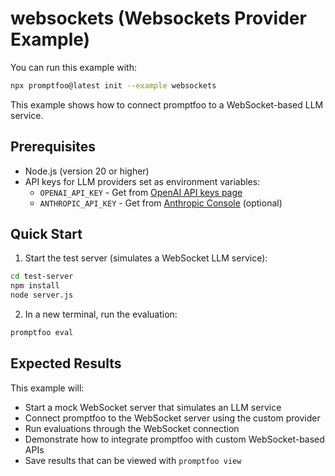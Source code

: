 # websockets (Websockets Provider Example)

You can run this example with:

```bash
npx promptfoo@latest init --example websockets
```

This example shows how to connect promptfoo to a WebSocket-based LLM service.

## Prerequisites

- Node.js (version 20 or higher)
- API keys for LLM providers set as environment variables:
  - `OPENAI_API_KEY` - Get from [OpenAI API keys page](https://platform.openai.com/api-keys)
  - `ANTHROPIC_API_KEY` - Get from [Anthropic Console](https://console.anthropic.com/) (optional)

## Quick Start

1. Start the test server (simulates a WebSocket LLM service):

```bash
cd test-server
npm install
node server.js
```

2. In a new terminal, run the evaluation:

```bash
promptfoo eval
```

## Expected Results

This example will:

- Start a mock WebSocket server that simulates an LLM service
- Connect promptfoo to the WebSocket server using the custom provider
- Run evaluations through the WebSocket connection
- Demonstrate how to integrate promptfoo with custom WebSocket-based APIs
- Save results that can be viewed with `promptfoo view`
